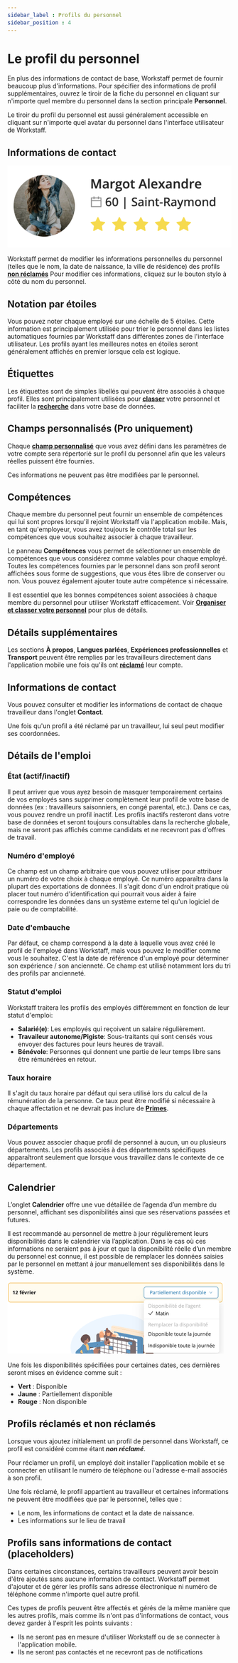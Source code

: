 ```yaml
---
sidebar_label : Profils du personnel
sidebar_position : 4
---
```


# Le profil du personnel

En plus des informations de contact de base, Workstaff permet de fournir beaucoup plus d'informations. Pour spécifier des informations de profil supplémentaires, ouvrez le tiroir de la fiche du personnel en cliquant sur n'importe quel membre du personnel dans la section principale **Personnel**.

Le tiroir du profil du personnel est aussi généralement accessible en cliquant sur n'importe quel avatar du personnel dans l'interface utilisateur de Workstaff.

## Informations de contact

![Informations de contact](./Images/staff-profile.png)

Workstaff permet de modifier les informations personnelles du personnel (telles que le nom, la date de naissance, la ville de résidence) des profils [**non réclamés**](#profils-réclamés-et-non-réclamés) Pour modifier ces informations, cliquez sur le bouton stylo à côté du nom du personnel.

## Notation par étoiles

Vous pouvez noter chaque employé sur une échelle de 5 étoiles. Cette information est principalement utilisée pour trier le personnel dans les listes automatiques fournies par Workstaff dans différentes zones de l'interface utilisateur. Les profils ayant les meilleures notes en étoiles seront généralement affichés en premier lorsque cela est logique.

## Étiquettes

Les étiquettes sont de simples libellés qui peuvent être associés à chaque profil. Elles sont principalement utilisées pour [**classer**](./organizing.md) votre personnel et faciliter la [**recherche**](./search.md) dans votre base de données.

## Champs personnalisés (Pro uniquement)

Chaque [**champ personnalisé**](../customize/custom-fields.md) que vous avez défini dans les paramètres de votre compte sera répertorié sur le profil du personnel afin que les valeurs réelles puissent être fournies.

Ces informations ne peuvent pas être modifiées par le personnel.

## Compétences

Chaque membre du personnel peut fournir un ensemble de compétences qui lui sont propres lorsqu'il rejoint Workstaff via l'application mobile. Mais, en tant qu'employeur, vous avez toujours le contrôle total sur les compétences que vous souhaitez associer à chaque travailleur.

Le panneau **Compétences** vous permet de sélectionner un ensemble de compétences que vous considérez comme valables pour chaque employé. Toutes les compétences fournies par le personnel dans son profil seront affichées sous forme de suggestions, que vous êtes libre de conserver ou non. Vous pouvez également ajouter toute autre compétence si nécessaire.

Il est essentiel que les bonnes compétences soient associées à chaque membre du personnel pour utiliser Workstaff efficacement. Voir [**Organiser et classer votre personnel**](./organizing.md) pour plus de détails.

## Détails supplémentaires

Les sections **À propos**, **Langues parlées**, **Expériences professionnelles** et **Transport** peuvent être remplies par les travailleurs directement dans l'application mobile une fois qu'ils ont [**réclamé**](#profils-réclamés-et-non-réclamés) leur compte.

## Informations de contact

Vous pouvez consulter et modifier les informations de contact de chaque travailleur dans l'onglet **Contact**.

Une fois qu'un profil a été réclamé par un travailleur, lui seul peut modifier ses coordonnées.

## Détails de l'emploi

### État (actif/inactif)

Il peut arriver que vous ayez besoin de masquer temporairement certains de vos employés sans supprimer complètement leur profil de votre base de données (ex : travailleurs saisonniers, en congé parental, etc.).
Dans ce cas, vous pouvez rendre un profil inactif. Les profils inactifs resteront dans votre base de données et seront toujours consultables dans la recherche globale, mais ne seront pas affichés comme candidats et ne recevront pas d'offres de travail.

### Numéro d'employé

Ce champ est un champ arbitraire que vous pouvez utiliser pour attribuer un numéro de votre choix à chaque employé.
Ce numéro apparaîtra dans la plupart des exportations de données. Il s'agit donc d'un endroit pratique où placer tout numéro d'identification qui pourrait vous aider à faire correspondre les données dans un système externe tel qu'un logiciel de paie ou de comptabilité.

### Date d'embauche

Par défaut, ce champ correspond à la date à laquelle vous avez créé le profil de l'employé dans Workstaff, mais vous pouvez le modifier comme vous le souhaitez.
C'est la date de référence d'un employé pour déterminer son expérience / son ancienneté. Ce champ est utilisé notamment lors du tri des profils par ancienneté.

### Statut d'emploi

Workstaff traitera les profils des employés différemment en fonction de leur statut d'emploi:

- **Salarié(e)**: Les employés qui reçoivent un salaire régulièrement.
- **Travaileur autonome/Pigiste**: Sous-traitants qui sont censés vous envoyer des factures pour leurs heures de travail.
- **Bénévole**: Personnes qui donnent une partie de leur temps libre sans être rémunérées en retour.

### Taux horaire

Il s'agit du taux horaire par défaut qui sera utilisé lors du calcul de la rémunération de la personne. Ce taux
peut être modifié si nécessaire à chaque affectation et ne devrait pas inclure de [**Primes**](../customize/premiums.md).

### Départements

Vous pouvez associer chaque profil de personnel à aucun, un ou plusieurs départements. Les profils associés à des départements spécifiques apparaîtront seulement que lorsque vous travaillez dans le contexte de ce département.

## Calendrier

L’onglet **Calendrier** offre une vue détaillée de l’agenda d’un membre du personnel, affichant ses disponibilités ainsi que ses réservations passées et futures.

Il est recommandé au personnel de mettre à jour régulièrement leurs disponibilités dans le calendrier via l’application. Dans le cas où ces informations ne seraient pas à jour et que la disponibilité réelle d’un membre du personnel est connue, il est possible de remplacer les données saisies par le personnel en mettant à jour manuellement ses disponibilités dans le système.

![Remplacer la disponibilité](./Images/replace-availability.png)

Une fois les disponibilités spécifiées pour certaines dates, ces dernières seront mises en évidence comme suit :
- **Vert** : Disponible
- **Jaune** : Partiellement disponible
- **Rouge** : Non disponible

## Profils réclamés et non réclamés

Lorsque vous ajoutez initialement un profil de personnel dans Workstaff, ce profil est considéré comme étant _**non réclamé**_.

Pour réclamer un profil, un employé doit installer l'application mobile et se connecter en utilisant le numéro de téléphone ou l'adresse e-mail associés à son profil.

Une fois réclamé, le profil appartient au travailleur et certaines informations ne peuvent être modifiées que par le personnel, telles que :

- Le nom, les informations de contact et la date de naissance.
- Les informations sur le lieu de travail

## Profils sans informations de contact (placeholders)

Dans certaines circonstances, certains travailleurs peuvent avoir besoin d'être ajoutés sans aucune information de contact. Workstaff permet d'ajouter et de gérer les profils sans adresse électronique ni numéro de téléphone comme n'importe quel autre profil.

Ces types de profils peuvent être affectés et gérés de la même manière que les autres profils, mais comme ils n'ont pas d'informations de contact, vous devez garder à l'esprit les points suivants :

- Ils ne seront pas en mesure d'utiliser Workstaff ou de se connecter à l'application mobile.
- Ils ne seront pas contactés et ne recevront pas de notifications
